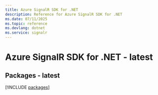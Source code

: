 ```yaml
---
title: Azure SignalR SDK for .NET
description: Reference for Azure SignalR SDK for .NET
ms.date: 07/11/2025
ms.topic: reference
ms.devlang: dotnet
ms.service: signalr
---
```

# Azure SignalR SDK for .NET - latest
## Packages - latest
[!INCLUDE [packages](signalr-index.md)]